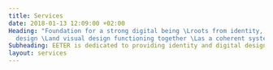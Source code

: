 ```yaml
---
title: Services
date: 2018-01-13 12:09:00 +02:00
Heading: "Foundation for a strong digital being \Lroots from identity, interaction
  design \Land visual design functioning together \Las a coherent system."
Subheading: EETER is dedicated to providing identity and digital design services.
layout: services
---
```


